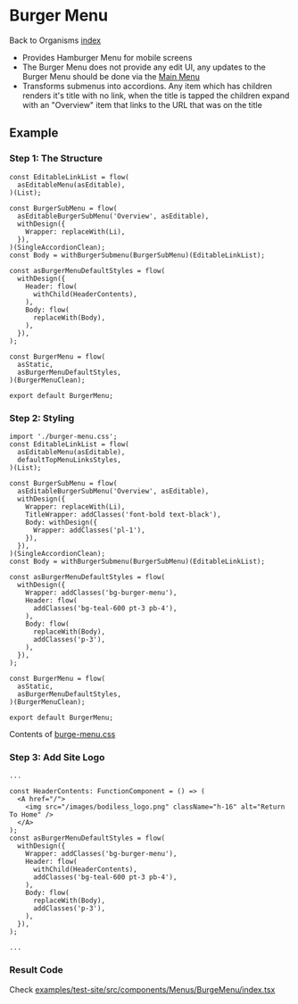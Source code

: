 # Burger Menu 

Back to Organisms [index](/Organisms/index.md)

- Provides Hamburger Menu for mobile screens 
- The Burger Menu does not provide any edit UI, any updates to the Burger Menu should be done via the [Main Menu](/Organisms/MainMenu.md)
- Transforms submenus into accordions. Any item which has children renders it's title with no link, when the title is tapped the children expand with an "Overview" item that links to the URL that was on the title  

## Example

### Step 1: The Structure 

```
const EditableLinkList = flow(
  asEditableMenu(asEditable),
)(List);

const BurgerSubMenu = flow(
  asEditableBurgerSubMenu('Overview', asEditable),
  withDesign({
    Wrapper: replaceWith(Li),
  }),
)(SingleAccordionClean);
const Body = withBurgerSubmenu(BurgerSubMenu)(EditableLinkList);

const asBurgerMenuDefaultStyles = flow(
  withDesign({
    Header: flow(
      withChild(HeaderContents),
    ),
    Body: flow(
      replaceWith(Body),
    ),
  }),
);

const BurgerMenu = flow(
  asStatic,
  asBurgerMenuDefaultStyles,
)(BurgerMenuClean);

export default BurgerMenu;
```

### Step 2: Styling

```
import './burger-menu.css';
const EditableLinkList = flow(
  asEditableMenu(asEditable),
  defaultTopMenuLinksStyles,
)(List);

const BurgerSubMenu = flow(
  asEditableBurgerSubMenu('Overview', asEditable),
  withDesign({
    Wrapper: replaceWith(Li),
    TitleWrapper: addClasses('font-bold text-black'),
    Body: withDesign({
      Wrapper: addClasses('pl-1'),
    }),
  }),
)(SingleAccordionClean);
const Body = withBurgerSubmenu(BurgerSubMenu)(EditableLinkList);

const asBurgerMenuDefaultStyles = flow(
  withDesign({
    Wrapper: addClasses('bg-burger-menu'),
    Header: flow(
      addClasses('bg-teal-600 pt-3 pb-4'),
    ),
    Body: flow(
      replaceWith(Body),
      addClasses('p-3'),
    ),
  }),
);

const BurgerMenu = flow(
  asStatic,
  asBurgerMenuDefaultStyles,
)(BurgerMenuClean);

export default BurgerMenu;
```

Contents of [burge-menu.css](../../examples/test-site/src/components/BurgeMenu/burger-menu.css) 

### Step 3: Add Site Logo

```
... 

const HeaderContents: FunctionComponent = () => (
  <A href="/">
    <img src="/images/bodiless_logo.png" className="h-16" alt="Return To Home" />
  </A>
);
const asBurgerMenuDefaultStyles = flow(
  withDesign({
    Wrapper: addClasses('bg-burger-menu'),
    Header: flow(
      withChild(HeaderContents),
      addClasses('bg-teal-600 pt-3 pb-4'),
    ),
    Body: flow(
      replaceWith(Body),
      addClasses('p-3'),
    ),
  }),
);

...
```
  
### Result Code

Check [examples/test-site/src/components/Menus/BurgeMenu/index.tsx](../../examples/test-site/src/components/Menus/BurgeMenu/index.tsx) 

